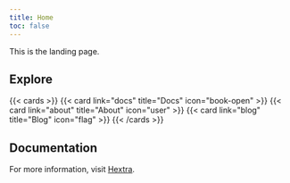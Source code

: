 ```yaml
---
title: Home
toc: false
---
```


This is the landing page.

## Explore

{{< cards >}}
  {{< card link="docs" title="Docs" icon="book-open" >}}
  {{< card link="about" title="About" icon="user" >}}
  {{< card link="blog" title="Blog" icon="flag" >}}
{{< /cards >}}

## Documentation

For more information, visit [Hextra](https://imfing.github.io/hextra).
